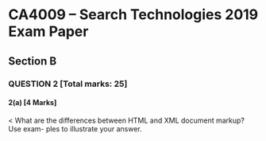 # CA4009 – Search Technologies 2019 Exam Paper

## Section B

### QUESTION 2 [Total marks: 25]

#### 2(a) [4 Marks]

< What are the differences between HTML and XML document markup? Use exam-
ples to illustrate your answer.
